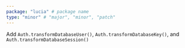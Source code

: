 ```yaml
---
package: "lucia" # package name
type: "minor" # "major", "minor", "patch"
---
```


Add `Auth.transformDatabaseUser()`, `Auth.transformDatabaseKey()`, and `Auth.transformDatabaseSession()`